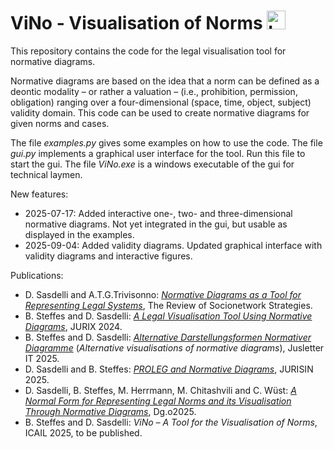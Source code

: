 # ViNo - Visualisation of Norms <img src="visualisation/logo_vino.ico" width="30" height="30" alt="Logo"> 


This repository contains the code for the legal visualisation tool for normative diagrams.


Normative diagrams are based on the idea that a
norm can be defined as a deontic modality – or rather a valuation – (i.e., prohibition, permission, obligation) ranging over a four-dimensional (space, time, object,
subject) validity domain. This code can be used to create normative diagrams for given norms and cases.

The file *examples.py* gives some examples on how to use the code.
The file *gui.py* implements a graphical user interface for the tool. Run this file to start the gui.
The file *ViNo.exe* is a windows executable of the gui for technical laymen.

New features:
* 2025-07-17: Added interactive one-, two- and three-dimensional normative diagrams. Not yet integrated in the gui, but usable as displayed in the examples.
* 2025-09-04: Added validity diagrams. Updated graphical interface with validity diagrams and interactive figures.

Publications: 
* D. Sasdelli and A.T.G.Trivisonno:   [*Normative Diagrams as a Tool for Representing Legal Systems*](https://link.springer.com/article/10.1007/s12626-023-00144-0), The Review of Socionetwork Strategies.
* B. Steffes and D. Sasdelli: [*A Legal Visualisation Tool Using Normative Diagrams*](https://ebooks.iospress.nl/volumearticle/71046), JURIX 2024.
* B. Steffes and D. Sasdelli: [*Alternative Darstellungsformen Normativer Diagramme*](https://doi.org/10.38023/51565951-d1ea-4767-877f-639456f882af) (*Alternative visualisations of normative diagrams*), Jusletter IT 2025.
* D. Sasdelli and B. Steffes: [*PROLEG and Normative Diagrams*](https://doi.org/10.1007/978-981-96-7071-0_9), JURISIN 2025.
* D. Sasdelli, B. Steffes, M. Herrmann, M. Chitashvili and C. Wüst: [*A Normal Form for Representing Legal Norms and its Visualisation Through Normative Diagrams*](https://doi.org/10.59490/dgo.2025.1036), Dg.o2025.
* B. Steffes and D. Sasdelli: *ViNo – A Tool for the Visualisation of Norms*, ICAIL 2025, to be published.